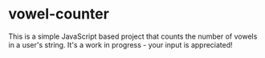 # vowel-counter
This is a simple JavaScript based project that counts the number of vowels in a user's string. It's a work in progress - your input is appreciated!
